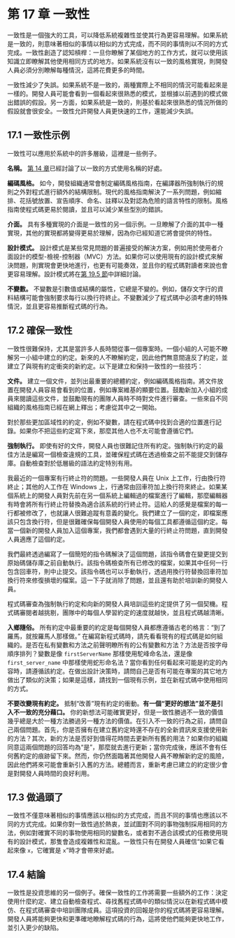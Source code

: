 # 第 17 章 一致性

一致性是一個強大的工具，可以降低系統複雜性並使其行為更容易理解。如果系統是一致的，則意味著相似的事情以相似的方式完成，而不同的事情則以不同的方式完成。一致性創造了認知槓桿：一旦你瞭解了某個地方的工作方式，就可以使用該知識立即瞭解其他使用相同方式的地方。如果系統沒有以一致的風格實現，則開發人員必須分別瞭解每種情況，這將花費更多的時間。

一致性減少了失誤。如果系統不是一致的，兩種實際上不相同的情況可能看起來是一樣的。開發人員可能會看到一個看起來很熟悉的模式，並根據以前遇到的模式做出錯誤的假設。另一方面，如果系統是一致的，則基於看起來很熟悉的情況所做的假設就會很安全。一致性允許開發人員更快速的工作，還能減少失誤。

## 17.1 一致性示例

一致性可以應用於系統中的許多層級，這裡是一些例子。

**名稱。** [第 14 章](ch14.md)已經討論了以一致的方式使用名稱的好處。

**編碼風格。** 如今，開發組織通常會制定編碼風格指南，在編譯器所強制執行的規則之外對程式進行額外的結構限制。現代的風格指南解決了一系列問題，例如縮排、花括號放置、宣告順序、命名、註釋以及對認為危險的語言特性的限制。風格指南使程式碼更易於閱讀，並且可以減少某些型別的錯誤。

**介面。** 具有多種實現的介面是一致性的另一個示例。一旦瞭解了介面的其中一種實現，其他的實現都將變得更易於理解，因為你已經知道它將會提供的特性。

**設計模式。** 設計模式是某些常見問題的普遍接受的解決方案，例如用於使用者介面設計的模型-檢視-控制器（MVC）方法。如果你可以使用現有的設計模式來解決問題，則實現會更快地進行，也更有可能奏效，並且你的程式碼對讀者來說也會更容易理解。設計模式將在[第 19.5 節](ch19.md)中詳細討論。

**不變數。** 不變數是引數值或結構的屬性，它總是不變的。例如，儲存文字行的資料結構可能會強制要求每行以換行符終止。不變數減少了程式碼中必須考慮的特殊情況，並且更容易推斷程式碼的行為。

## 17.2 確保一致性

一致性很難保持，尤其是當許多人長時間從事一個專案時。一個小組的人可能不瞭解另一小組中建立的約定。新來的人不瞭解約定，因此他們無意間違反了約定，並建立了與現有約定衝突的新約定。以下是建立和保持一致性的一些技巧：

**文件。** 建立一個文件，並列出最重要的總體約定，例如編碼風格指南。將文件放置在開發人員容易會看到的位置，例如專案維基的顯要位置。鼓勵新加入小組的成員來閱讀這些文件，並鼓勵現有的團隊人員時不時對文件進行審查。一些來自不同組織的風格指南已經在網上釋出；考慮從其中之一開始。

對於那些更加區域性的約定，例如不變數，請在程式碼中找到合適的位置進行記錄。如果你不把這些約定寫下來，那麼其他人也不太可能會遵循它們。

**強制執行。** 即使有好的文件，開發人員也很難記住所有約定。強制執行約定的最佳方法是編寫一個檢查違規的工具，並確保程式碼在透過檢查之前不能提交到儲存庫。自動檢查對於低層級的語法約定特別有用。

我最近的一個專案有行終止符的問題。一些開發人員在 Unix 上工作，行由換行符終止；其他的人工作在 Windows 上，行通常由回車符加上換行符來終止。如果某個系統上的開發人員對先前在另一個系統上編輯過的檔案進行了編輯，那麼編輯器有時會將所有行終止符替換為適合該系統的行終止符。這給人的感覺是檔案的每一行都被修改了，也就讓人很難追蹤有意義的變化。我們建立了一個約定，即檔案應該只包含換行符，但是很難確保每個開發人員使用的每個工具都遵循這個約定。每當一個新的開發人員加入這個專案，我們都會遇到大量的行終止符問題，直到開發人員適應了這個約定。

我們最終透過編寫了一個簡短的指令碼解決了這個問題，該指令碼會在變更提交到原始碼儲存庫之前自動執行。該指令碼檢查所有已修改的檔案，如果其中任何一行包含回車符，則中止提交。該指令碼也可以手動執行，透過用換行符替換回車符加換行符來修復損壞的檔案。這一下子就消除了問題，並且還有助於培訓新的開發人員。

程式碼審查為強制執行約定和向新的開發人員培訓這些約定提供了另一個契機。程式碼審閱者越挑剔，團隊中的每個人學習約定的速度就越快，並且程式碼越清晰。

**入鄉隨俗。** 所有約定中最重要的約定是每個開發人員都應遵循古老的格言：“到了羅馬，就按羅馬人那樣做。” 在編寫新程式碼時，請先看看現有的程式碼是如何組織的。是否在私有變數和方法之前聲明瞭所有的公有變數和方法？方法是否按字母順序排列？變數是像 `firstServerName` 那樣使用駝峰命名法，還是像 `first_server_name` 中那樣使用蛇形命名法？當你看到任何看起來可能是約定的內容時，請遵循該約定。在做出設計決策時，請問自己是否有可能在專案的其它地方做出了類似的決策；如果是這樣，請找到一個現有示例，並在新程式碼中使用相同的方式。

**不要改變現有約定。** 抵制“改善”現有約定的衝動。**有一個“更好的想法”並不是引入不一致的充分藉口。** 你的新想法可能確實更好，但是一致性勝過不一致的價值幾乎總是大於一種方法勝過另一種方法的價值。在引入不一致的行為之前，請問自己兩個問題。首先，你是否擁有在建立舊約定時還不存在的全新資訊來支援使用新的方法？其次，新的方法是否好到值得花時間去更新所有舊的用法？如果你的組織同意這兩個問題的回答均為“是”，那麼就去進行更新；當你完成後，應該不會有任何舊約定的痕跡留下來。然而，你仍然面臨著其他開發人員不瞭解新約定的風險，因此他們將來可能會重新引入舊的方法。總體而言，重新考慮已建立的約定很少會是對開發人員時間的良好利用。

## 17.3 做過頭了

一致性不僅意味著相似的事情應該以相似的方式完成，而且不同的事情也應該以不同的方式完成。如果你對一致性過於熱衷，並試圖對不同的事物強制採用相同的方法，例如對確實不同的事物使用相同的變數名，或者對不適合該模式的任務使用現有的設計模式，那隻會造成複雜性和混亂。一致性只有在開發人員確信“如果它看起來像 `x`，它確實是 `x`”時才會帶來好處。

## 17.4 結論

一致性是投資思維的另一個例子。確保一致性的工作將需要一些額外的工作：決定使用什麼約定、建立自動檢查程式、尋找舊程式碼中的類似情況以在新程式碼中模仿、在程式碼審查中培訓團隊成員。這項投資的回報是你的程式碼將更容易理解。開發人員將能夠更快和更準確地瞭解程式碼的行為，這將使他們能夠更快地工作，並引入更少的缺陷。